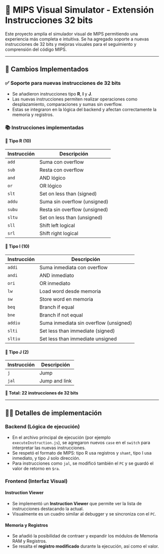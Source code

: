 # 🧠 MIPS Visual Simulator - Extensión Instrucciones 32 bits

Este proyecto amplía el simulador visual de MIPS permitiendo una experiencia más completa e intuitiva. Se ha agregado soporte a nuevas instrucciones de 32 bits y mejoras visuales para el seguimiento y comprensión del código MIPS.

---

## 🚀 Cambios Implementados

### ✅ Soporte para nuevas instrucciones de 32 bits

- Se añadieron instrucciones tipo **R**, **I** y **J**.
- Las nuevas instrucciones permiten realizar operaciones como desplazamiento, comparaciones y sumas sin overflow.
- Estas se integraron en la lógica del backend y afectan correctamente la memoria y registros.

### 📚 Instrucciones implementadas

#### 🔷 Tipo R (10)

| Instrucción | Descripción                       |
|-------------|-----------------------------------|
| `add`       | Suma con overflow                 |
| `sub`       | Resta con overflow                |
| `and`       | AND lógico                        |
| `or`        | OR lógico                         |
| `slt`       | Set on less than (signed)         |
| `addu`      | Suma sin overflow (unsigned)      |
| `subu`      | Resta sin overflow (unsigned)     |
| `sltu`      | Set on less than (unsigned)       |
| `sll`       | Shift left logical                |
| `srl`       | Shift right logical               |

#### 🔷 Tipo I (10)

| Instrucción | Descripción                                  |
|-------------|----------------------------------------------|
| `addi`      | Suma inmediata con overflow                  |
| `andi`      | AND inmediato                                |
| `ori`       | OR inmediato                                 |
| `lw`        | Load word desde memoria                      |
| `sw`        | Store word en memoria                        |
| `beq`       | Branch if equal                              |
| `bne`       | Branch if not equal                          |
| `addiu`     | Suma inmediata sin overflow (unsigned)       |
| `slti`      | Set less than immediate (signed)             |
| `sltiu`     | Set less than immediate unsigned             |

#### 🔷 Tipo J (2)

| Instrucción | Descripción                |
|-------------|----------------------------|
| `j`         | Jump                       |
| `jal`       | Jump and link              |

**🔢 Total: 22 instrucciones de 32 bits**

---

## 👨‍💻 Detalles de implementación

### Backend (Lógica de ejecución)

- En el archivo principal de ejecución (por ejemplo `executeInstruction.js`), se agregaron nuevos `case` en el `switch` para interpretar las nuevas instrucciones.
- Se respetó el formato de MIPS: tipo R usa registros y `shamt`, tipo I usa inmediato, y tipo J solo dirección.
- Para instrucciones como `jal`, se modificó también el `PC` y se guardó el valor de retorno en `$ra`.

### Frontend (Interfaz Visual)

#### Instruction Viewer
- Se implementó un **Instruction Viewer** que permite ver la lista de instrucciones destacando la actual.
- Visualmente es un cuadro similar al debugger y se sincroniza con el `PC`.

#### Memoria y Registros
- Se añadió la posibilidad de contraer y expandir los módulos de Memoria RAM y Registros.
- Se resalta el **registro modificado** durante la ejecución, así como el valor.